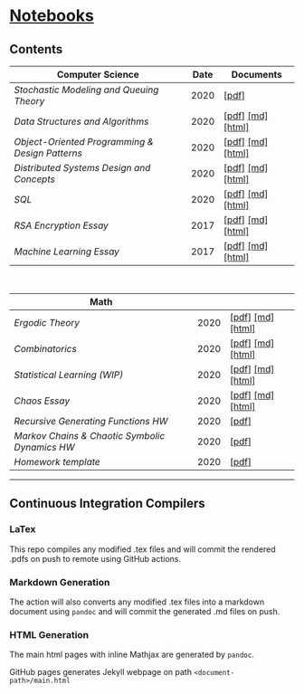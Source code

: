 # [Notebooks](https://lukepereira.github.io/notebooks)

## Contents

<!--
To add a new row to table, copy/update and prettify:

|
    _<doc_name>_
|
    <date>
|
    [\[pdf\]](https://lukepereira.github.io/notebooks/documents/<date>-<doc_name>/main.pdf)
    [\[md\]](documents/<date>-<doc_name>/main.md)
    [\[html\]](https://lukepereira.github.io/notebooks/documents/<date>-<doc_name>/index.html)
|
-->

| Computer Science                                | Date | Documents                                                                                                                                                                                                                                                                              |
| ----------------------------------------------- | ---- | -------------------------------------------------------------------------------------------------------------------------------------------------------------------------------------------------------------------------------------------------------------------------------------- |
| _Stochastic Modeling and Queuing Theory_        | 2020 | [\[pdf\]](https://lukepereira.github.io/notebooks/documents/2020-performance-analysis/main.pdf)                                                                                                                                                                                        |
| _Data Structures and Algorithms_                | 2020 | [\[pdf\]](https://lukepereira.github.io/notebooks/documents/2020-data-structures-and-algorithms/main.pdf) [\[md\]](documents/2020-data-structures-and-algorithms/main.md) [\[html\]](https://lukepereira.github.io/notebooks/documents/2020-data-structures-and-algorithms/index.html) |
| _Object-Oriented Programming & Design Patterns_ | 2020 | [\[pdf\]](https://lukepereira.github.io/notebooks/documents/2020-OOP-design-patterns/main.pdf) [\[md\]](documents/2020-OOP-design-patterns/main.md) [\[html\]](https://lukepereira.github.io/notebooks/documents/2020-OOP-design-patterns/index.html)                                  |
| _Distributed Systems Design and Concepts_       | 2020 | [\[pdf\]](https://lukepereira.github.io/notebooks/documents/2020-distributed-systems-design/main.pdf) [\[md\]](documents/2020-distributed-systems-design/main.md) [\[html\]](https://lukepereira.github.io/notebooks/documents/2020-distributed-systems-design/index.html)             |
| _SQL_                                           | 2020 | [\[pdf\]](https://lukepereira.github.io/notebooks/documents/2020-sql/main.pdf) [\[md\]](documents/2020-sql/main.md) [\[html\]](https://lukepereira.github.io/notebooks/documents/2020-sql/index.html)                                                                                  |
| _RSA Encryption Essay_                          | 2017 | [\[pdf\]](https://lukepereira.github.io/notebooks/documents/2017-rsa-essay/main.pdf) [\[md\]](documents/2017-rsa-essay/main.md) [\[html\]](https://lukepereira.github.io/notebooks/documents/2017-rsa-essay/index.html)                                                                |
| _Machine Learning Essay_                        | 2017 | [\[pdf\]](https://lukepereira.github.io/notebooks/documents/2017-machine-learning-essay/main.pdf) [\[md\]](documents/2017-machine-learning-essay/main.md) [\[html\]](https://lukepereira.github.io/notebooks/documents/2017-machine-learning-essay/index.html)                         |

<br />

| Math                                           |      |                                                                                                                                                                                                                                                          |
| ---------------------------------------------- | ---- | -------------------------------------------------------------------------------------------------------------------------------------------------------------------------------------------------------------------------------------------------------- |
| _Ergodic Theory_                               | 2020 | [\[pdf\]](https://lukepereira.github.io/notebooks/documents/2020-ergodic-theory/main.pdf) [\[md\]](documents/2020-ergodic-theory/main.md) [\[html\]](https://lukepereira.github.io/notebooks/documents/2020-ergodic-theory/index.html)                   |
| _Combinatorics_                                | 2020 | [\[pdf\]](https://lukepereira.github.io/notebooks/documents/2020-combinatorics/main.pdf) [\[md\]](documents/2020-combinatorics/main.md) [\[html\]](https://lukepereira.github.io/notebooks/documents/2020-combinatorics/index.html)                      |
| _Statistical Learning (WIP)_                   | 2020 | [\[pdf\]](https://lukepereira.github.io/notebooks/documents/2020-statistical-learning/main.pdf) [\[md\]](documents/2020-statistical-learning/main.md) [\[html\]](https://lukepereira.github.io/notebooks/documents/2020-statistical-learning/index.html) |
| _Chaos Essay_                                  | 2020 | [\[pdf\]](https://lukepereira.github.io/notebooks/documents/2020-chaos-essay/main.pdf) [\[md\]](documents/2020-chaos-essay/main.md) [\[html\]](https://lukepereira.github.io/notebooks/documents/2020-combinatorics/index.html)                          |
| _Recursive Generating Functions HW_            | 2020 | [\[pdf\]](https://lukepereira.github.io/notebooks/documents/2020-combinatorics-generating-function/main.pdf)                                                                                                                                             |
| _Markov Chains & Chaotic Symbolic Dynamics HW_ | 2020 | [\[pdf\]](https://lukepereira.github.io/notebooks/documents/2020-chaotic-systems/main.pdf)                                                                                                                                                               |
| _Homework template_                            | 2020 | [\[pdf\]](https://lukepereira.github.io/notebooks/documents/homework-template/main.pdf)                                                                                                                                                                  |

---

## Continuous Integration Compilers

### LaTex

This repo compiles any modified .tex files and will commit the rendered .pdfs on push to remote using GitHub actions.

### Markdown Generation

The action will also converts any modified .tex files into a markdown document using `pandoc` and will commit the generated .md files on push.

### HTML Generation

The main html pages with inline Mathjax are generated by `pandoc`.

GitHub pages generates Jekyll webpage on path `<document-path>/main.html`
